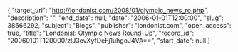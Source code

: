 {
  "target_url": "http://londonist.com/2008/01/olympic_news_ro.php", 
  "description": "", 
  "end_date": null, 
  "date": "2006-01-01T12:00:00", 
  "slug": 38666292, 
  "subject": "Blogs", 
  "publisher": "londonist.com", 
  "open_access": true, 
  "title": "Londonist: Olympic News Round-Up", 
  "record_id": "20060101T120000/zlJ3evXyfDeFj1uhgoJ4VA==", 
  "start_date": null
}


